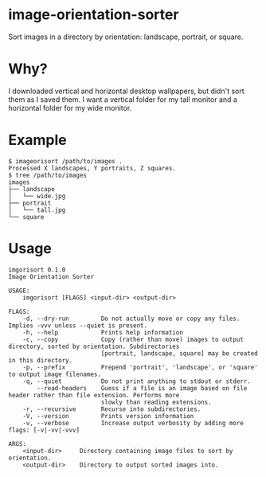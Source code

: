 # image-orientation-sorter
Sort images in a directory by orientation: landscape, portrait, or square.

# Why?
I downloaded vertical and horizontal desktop wallpapers, but didn't sort them as I saved them. I want a vertical folder for my tall monitor and a horizontal folder for my wide monitor.

# Example
```
$ imageorisort /path/to/images .
Processed X landscapes, Y portraits, Z squares.
$ tree /path/to/images
images
├── landscape
│   └── wide.jpg
├── portrait
│   └── tall.jpg
└── square
```

# Usage
```
imgorisort 0.1.0
Image Orientation Sorter

USAGE:
    imgorisort [FLAGS] <input-dir> <output-dir>

FLAGS:
    -d, --dry-run         Do not actually move or copy any files. Implies -vvv unless --quiet is present.
    -h, --help            Prints help information
    -c, --copy            Copy (rather than move) images to output directory, sorted by orientation. Subdirectories
                          [portrait, landscape, square] may be created in this directory.
    -p, --prefix          Prepend 'portrait', 'landscape', or 'square' to output image filenames.
    -q, --quiet           Do not print anything to stdout or stderr.
        --read-headers    Guess if a file is an image based on file header rather than file extension. Performs more
                          slowly than reading extensions.
    -r, --recursive       Recurse into subdirectories.
    -V, --version         Prints version information
    -v, --verbose         Increase output verbosity by adding more flags: [-v|-vv|-vvv]

ARGS:
    <input-dir>     Directory containing image files to sort by orientation.
    <output-dir>    Directory to output sorted images into.
```